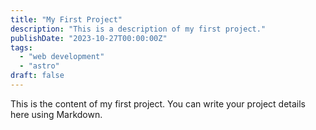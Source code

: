 ```yaml
---
title: "My First Project"
description: "This is a description of my first project."
publishDate: "2023-10-27T00:00:00Z"
tags:
  - "web development"
  - "astro"
draft: false
---
```


This is the content of my first project. You can write your project details here using Markdown.
